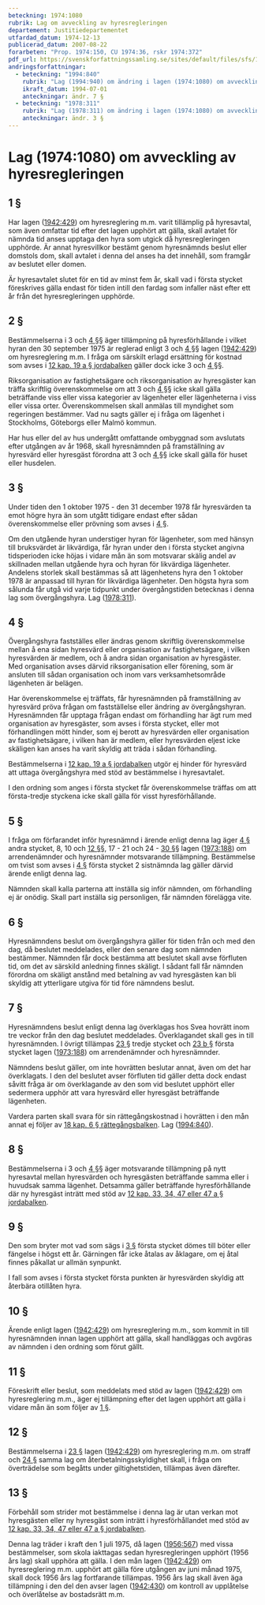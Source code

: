 ```yaml
---
beteckning: 1974:1080
rubrik: Lag om avveckling av hyresregleringen
departement: Justitiedepartementet
utfardad_datum: 1974-12-13
publicerad_datum: 2007-08-22
forarbeten: "Prop. 1974:150, CU 1974:36, rskr 1974:372"
pdf_url: https://svenskforfattningssamling.se/sites/default/files/sfs/1974-12/SFS1974-1080.pdf
andringsforfattningar:
  - beteckning: "1994:840"
    rubrik: "Lag (1994:940) om ändring i lagen (1974:1080) om avveckling av hyresregleringen"
    ikraft_datum: 1994-07-01
    anteckningar: ändr. 7 §
  - beteckning: "1978:311"
    rubrik: "Lag (1978:311) om ändring i lagen (1974:1080) om avveckling av hyresregleringen"
    anteckningar: ändr. 3 §
---
```


# Lag (1974:1080) om avveckling av hyresregleringen

## 1 §

Har lagen ([1942:429](https://selex.se/eli/sfs/1942/429)) om hyresreglering m.m. varit tillämplig på hyresavtal, som även omfattar tid efter det lagen upphört att gälla, skall avtalet för nämnda tid anses upptaga den hyra som utgick då hyresregleringen upphörde. Är annat hyresvillkor bestämt genom hyresnämnds beslut eller domstols dom, skall avtalet i denna del anses ha det innehåll, som framgår av beslutet eller domen.

Är hyresavtalet slutet för en tid av minst fem år, skall vad i första stycket föreskrives gälla endast för tiden intill den fardag som infaller näst efter ett år från det hyresregleringen upphörde.

## 2 §

Bestämmelserna i 3 och [4 §](#4)§ äger tillämpning på hyresförhållande i vilket hyran den 30 september 1975 är reglerad enligt 3 och [4 §](#4)§ lagen ([1942:429](https://selex.se/eli/sfs/1942/429)) om hyresreglering m.m. I fråga om särskilt erlagd ersättning för kostnad som avses i [12 kap. 19 a § jordabalken](https://selex.se/eli/sfs/1970/994#kap12.19a) gäller dock icke 3 och [4 §](#4)§.

Riksorganisation av fastighetsägare och riksorganisation av hyresgäster kan träffa skriftlig överenskommelse om att 3 och [4 §](#4)§ icke skall gälla beträffande viss eller vissa kategorier av lägenheter eller lägenheterna i viss eller vissa orter. Överenskommelsen skall anmälas till myndighet som regeringen bestämmer. Vad nu sagts gäller ej i fråga om lägenhet i Stockholms, Göteborgs eller Malmö kommun.

Har hus eller del av hus undergått omfattande ombyggnad som avslutats efter utgången av år 1968, skall hyresnämnden på framställning av hyresvärd eller hyresgäst förordna att 3 och [4 §](#4)§ icke skall gälla för huset eller husdelen.

## 3 §

Under tiden den 1 oktober 1975 - den 31 december 1978 får hyresvärden ta emot högre hyra än som utgått tidigare endast efter sådan överenskommelse eller prövning som avses i [4 §](#4).

Om den utgående hyran understiger hyran för lägenheter, som med hänsyn till bruksvärdet är likvärdiga, får hyran under den i första stycket angivna tidsperioden icke höjas i vidare mån än som motsvarar skälig andel av skillnaden mellan utgående hyra och hyran för likvärdiga lägenheter. Andelens storlek skall bestämmas så att lägenhetens hyra den 1 oktober 1978 är anpassad till hyran för likvärdiga lägenheter. Den högsta hyra som sålunda får utgå vid varje tidpunkt under övergångstiden betecknas i denna lag som övergångshyra. Lag ([1978:311](https://selex.se/eli/sfs/1978/311)).

## 4 §

Övergångshyra fastställes eller ändras genom skriftlig överenskommelse mellan å ena sidan hyresvärd eller organisation av fastighetsägare, i vilken hyresvärden är medlem, och å andra sidan organisation av hyresgäster. Med organisation avses därvid riksorganisation eller förening, som är ansluten till sådan organisation och inom vars verksamhetsområde lägenheten är belägen.

Har överenskommelse ej träffats, får hyresnämnden på framställning av hyresvärd pröva frågan om fastställelse eller ändring av övergångshyran. Hyresnämnden får upptaga frågan endast om förhandling har ägt rum med organisation av hyresgäster, som avses i första stycket, eller mot förhandlingen mött hinder, som ej berott av hyresvärden eller organisation av fastighetsägare, i vilken han är medlem, eller hyresvärden eljest icke skäligen kan anses ha varit skyldig att träda i sådan förhandling.

Bestämmelserna i [12 kap. 19 a § jordabalken](https://selex.se/eli/sfs/1970/994#kap12.19a) utgör ej hinder för hyresvärd att uttaga övergångshyra med stöd av bestämmelse i hyresavtalet.

I den ordning som anges i första stycket får överenskommelse träffas om att första-tredje styckena icke skall gälla för visst hyresförhållande.

## 5 §

I fråga om förfarandet inför hyresnämnd i ärende enligt denna lag äger [4 §](#4) andra stycket, 8, 10 och [12 §](#12)§, 17 - 21 och 24 - [30 §](#30)§ lagen ([1973:188](https://selex.se/eli/sfs/1973/188)) om arrendenämnder och hyresnämnder motsvarande tillämpning. Bestämmelse om tvist som avses i [4 §](#4) första stycket 2 sistnämnda lag gäller därvid ärende enligt denna lag.

Nämnden skall kalla parterna att inställa sig inför nämnden, om förhandling ej är onödig. Skall part inställa sig personligen, får nämnden förelägga vite.

## 6 §

Hyresnämndens beslut om övergångshyra gäller för tiden från och med den dag, då beslutet meddelades, eller den senare dag som nämnden bestämmer. Nämnden får dock bestämma att beslutet skall avse förfluten tid, om det av särskild anledning finnes skäligt. I sådant fall får nämnden förordna om skäligt anstånd med betalning av vad hyresgästen kan bli skyldig att ytterligare utgiva för tid före nämndens beslut.

## 7 §

Hyresnämndens beslut enligt denna lag överklagas hos Svea hovrätt inom tre veckor från den dag beslutet meddelades. Överklagandet skall ges in till hyresnämnden. I övrigt tillämpas [23 §](#23) tredje stycket och [23 b §](#23b) första stycket lagen ([1973:188](https://selex.se/eli/sfs/1973/188)) om arrendenämnder och hyresnämnder.

Nämndens beslut gäller, om inte hovrätten beslutar annat, även om det har överklagats. I den del beslutet avser förfluten tid gäller detta dock endast såvitt fråga är om överklagande av den som vid beslutet upphört eller sedermera upphör att vara hyresvärd eller hyresgäst beträffande lägenheten.

Vardera parten skall svara för sin rättegångskostnad i hovrätten i den mån annat ej följer av [18 kap. 6 § rättegångsbalken](https://selex.se/eli/sfs/1942/740#kap18.6). Lag ([1994:840](https://selex.se/eli/sfs/1994/840)).

## 8 §

Bestämmelserna i 3 och [4 §](#4)§ äger motsvarande tillämpning på nytt hyresavtal mellan hyresvärden och hyresgästen beträffande samma eller i huvudsak samma lägenhet. Detsamma gäller beträffande hyresförhållande där ny hyresgäst inträtt med stöd av [12 kap. 33, 34, 47 eller 47 a § jordabalken](https://selex.se/eli/sfs/1970/994#kap12.33).

## 9 §

Den som bryter mot vad som sägs i [3 §](#3) första stycket dömes till böter eller fängelse i högst ett år. Gärningen får icke åtalas av åklagare, om ej åtal finnes påkallat ur allmän synpunkt.

I fall som avses i första stycket första punkten är hyresvärden skyldig att återbära otillåten hyra.

## 10 §

Ärende enligt lagen ([1942:429](https://selex.se/eli/sfs/1942/429)) om hyresreglering m.m., som kommit in till hyresnämnden innan lagen upphört att gälla, skall handläggas och avgöras av nämnden i den ordning som förut gällt.

## 11 §

Föreskrift eller beslut, som meddelats med stöd av lagen ([1942:429](https://selex.se/eli/sfs/1942/429)) om hyresreglering m.m., äger ej tillämpning efter det lagen upphört att gälla i vidare mån än som följer av [1 §](#1).

## 12 §

Bestämmelserna i [23 §](#23) lagen ([1942:429](https://selex.se/eli/sfs/1942/429)) om hyresreglering m.m. om straff och [24 §](#24) samma lag om återbetalningsskyldighet skall, i fråga om överträdelse som begåtts under giltighetstiden, tillämpas även därefter.

## 13 §

Förbehåll som strider mot bestämmelse i denna lag är utan verkan mot hyresgästen eller ny hyresgäst som inträtt i hyresförhållandet med stöd av [12 kap. 33, 34, 47 eller 47 a § jordabalken](https://selex.se/eli/sfs/1970/994#kap12.33).

Denna lag träder i kraft den 1 juli 1975, då lagen ([1956:567](https://selex.se/eli/sfs/1956/567)) med vissa bestämmelser, som skola iakttagas sedan hyresregleringen upphört (1956 års lag) skall upphöra att gälla. I den mån lagen ([1942:429](https://selex.se/eli/sfs/1942/429)) om hyresreglering m.m. upphört att gälla före utgången av juni månad 1975, skall dock 1956 års lag fortfarande tillämpas. 1956 års lag skall även äga tillämpning i den del den avser lagen ([1942:430](https://selex.se/eli/sfs/1942/430)) om kontroll av upplåtelse och överlåtelse av bostadsrätt m.m.